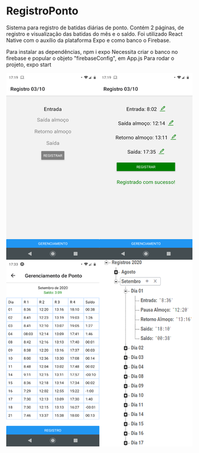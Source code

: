 # RegistroPonto

Sistema para registro de batidas diárias de ponto. Contém 2 páginas, de registro e visualização das batidas do mês e o saldo.
Foi utilizado React Native com o auxílio da plataforma Expo e como banco o Firebase.

Para instalar as dependências, npm i expo
Necessita criar o banco no firebase e popular o objeto "firebaseConfig", em App.js
Para rodar o projeto, expo start

<img align="left" width="250" height="500" src="https://github.com/KleberPPF/RegistroPonto/blob/master/assets/print_registro1.png">
<img align="left" width="250" height="500" src="https://github.com/KleberPPF/RegistroPonto/blob/master/assets/print_registro2.png">
<img align="left" width="250" height="500" src="https://github.com/KleberPPF/RegistroPonto/blob/master/assets/print_gerenciamento.png">
<img align="left" width="250" height="500" src="https://github.com/KleberPPF/RegistroPonto/blob/master/assets/print_banco.png">

